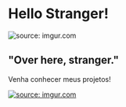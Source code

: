 <h1>Hello Stranger!</h1>


<img src="https://i.imgur.com/4p9UJRs.gif" title="source: imgur.com" />




<h2>"Over here, stranger."</h2>

Venha conhecer meus projetos!

<a href="https://github.com/PriscilaDamaceno?tab=repositories"><img src="https://i.imgur.com/sXbYf3Z.png" title="source: imgur.com" /></a>
